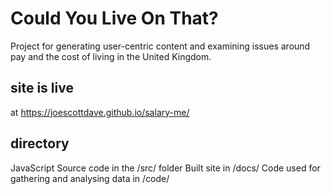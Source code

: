 # Could You Live On That?
Project for generating user-centric content and examining issues around pay and the cost of living in the United Kingdom.

## site is live
at https://joescottdave.github.io/salary-me/

## directory
JavaScript Source code in the /src/ folder
Built site in /docs/
Code used for gathering and analysing data in /code/